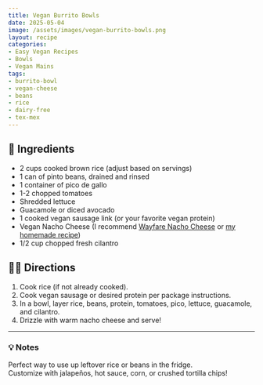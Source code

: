 ```yaml
---
title: Vegan Burrito Bowls
date: 2025-05-04
image: /assets/images/vegan-burrito-bowls.png
layout: recipe
categories:
- Easy Vegan Recipes
- Bowls
- Vegan Mains
tags:
- burrito-bowl
- vegan-cheese
- beans
- rice
- dairy-free
- tex-mex
---
```


## 🧾 Ingredients

- 2 cups cooked brown rice (adjust based on servings)  
- 1 can of pinto beans, drained and rinsed  
- 1 container of pico de gallo  
- 1-2 chopped tomatoes  
- Shredded lettuce  
- Guacamole or diced avocado  
- 1 cooked vegan sausage link (or your favorite vegan protein)  
- Vegan Nacho Cheese (I recommend [Wayfare Nacho Cheese](#) or [my homemade recipe](#))  
- 1/2 cup chopped fresh cilantro  

## 👩‍🍳 Directions

1. Cook rice (if not already cooked).  
2. Cook vegan sausage or desired protein per package instructions.  
3. In a bowl, layer rice, beans, protein, tomatoes, pico, lettuce, guacamole, and cilantro.  
4. Drizzle with warm nacho cheese and serve!


---

### 💡 Notes

Perfect way to use up leftover rice or beans in the fridge.  
Customize with jalapeños, hot sauce, corn, or crushed tortilla chips!

